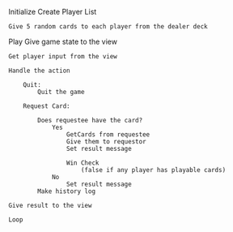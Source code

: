Initialize
	Create Player List
	
	Give 5 random cards to each player from the dealer deck
	
Play
	Give game state to the view
	
	Get player input from the view
	
	Handle the action

		Quit:
			Quit the game
	
		Request Card:
			
			Does requestee have the card?
				Yes
					GetCards from requestee
					Give them to requestor
					Set result message
					
					Win Check
						(false if any player has playable cards)
				No
					Set result message
			Make history log
			
	Give result to the view
	
	Loop